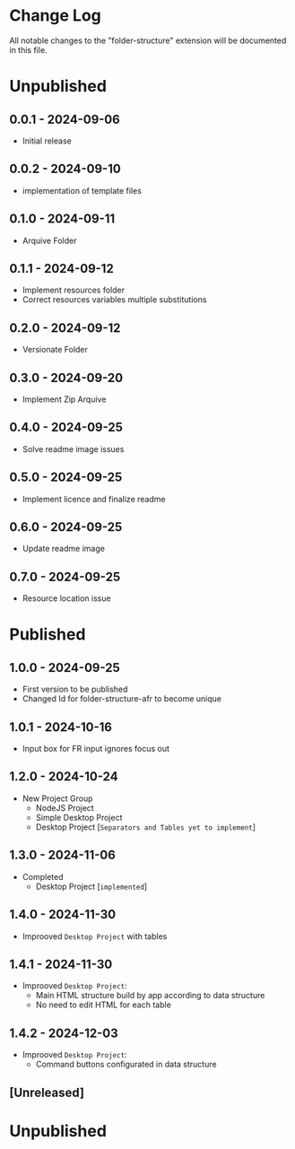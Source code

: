# Change Log

All notable changes to the "folder-structure" extension will be documented in this file.


# Unpublished

## 0.0.1 - 2024-09-06
* Initial release

## 0.0.2 - 2024-09-10
* implementation of template files

## 0.1.0 - 2024-09-11
* Arquive Folder

## 0.1.1 - 2024-09-12
* Implement resources folder
* Correct resources variables multiple substitutions

## 0.2.0 - 2024-09-12
* Versionate Folder

## 0.3.0 - 2024-09-20
* Implement Zip Arquive

## 0.4.0 - 2024-09-25
* Solve readme image issues

## 0.5.0 - 2024-09-25
* Implement licence and finalize readme

## 0.6.0 - 2024-09-25
* Update readme image

## 0.7.0 - 2024-09-25
* Resource location issue


# Published

## 1.0.0 - 2024-09-25
* First version to be published  
* Changed Id for folder-structure-afr to become unique  

## 1.0.1 - 2024-10-16
* Input box for FR input ignores focus out  

## 1.2.0 - 2024-10-24
* New Project Group  
    * NodeJS Project  
    * Simple Desktop Project  
    * Desktop Project [`Separators and Tables yet to implement`]  

## 1.3.0 - 2024-11-06
* Completed  
    * Desktop Project [`implemented`]  

## 1.4.0 - 2024-11-30
* Improoved `Desktop Project` with tables  

## 1.4.1 - 2024-11-30
* Improoved `Desktop Project`:  
    * Main HTML structure build by app according to data structure  
    * No need to edit HTML for each table  

## 1.4.2 - 2024-12-03
* Improoved `Desktop Project`:  
    * Command buttons configurated in data structure  



## [Unreleased]

# Unpublished
